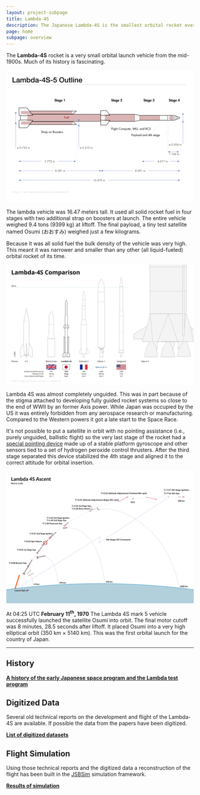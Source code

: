 ```yaml
---
layout: project-subpage
title: Lambda-4S
description: The Japanese Lambda-4S is the smallest orbital rocket ever launched.
page: home
subpage: overview
---
```


The **Lambda-4S** rocket is a very small orbital launch vehicle from the mid-1900s. Much of its history is fascinating.


[![L-4s overview drawing](mechanical/L-4S_overview.svg)](mechanical/L-4S_overview.svg)


The lambda vehicle was 16.47 meters tall. It used all solid rocket fuel in four stages with two additional strap on boosters at launch. The entire vehicle weighed 9.4 tons (9399 kg) at liftoff. The final payload, a tiny test satellite named Osumi (おおすみ) weighed just a few kilograms.

Because it was all solid fuel the bulk density of the vehicle was very high. This meant it was narrower and smaller than any other (all liquid-fueled) orbital rocket of its time.


[![Size comparison to other small launch vehicles](mechanical/L-4S_comparison.svg)](mechanical/L-4S_comparison.svg)


Lambda 4S was almost completely unguided. This was in part because of the stigma attached to developing fully guided rocket systems so close to the end of WWII by an former Axis power. While Japan was occupied by the US it was entirely forbidden from any aerospace research or manufacturing. Compared to the Western powers it got a late start to the Space Race.

It's not possible to put a satellite in orbit with no pointing assistance (i.e., purely unguided, ballistic flight) so the very last stage of the rocket had a [special pointing device](overview/gnc) made up of a stable platform gyroscope and other sensors tied to a set of hydrogen peroxide control thrusters. After the third stage separated this device stabilized the 4th stage and aligned it to the correct attitude for orbital insertion.


[![Ascent profile and timeline](overview/ascent_timeline.png)](translations/ascent_timeline.svg)


At 04:25 UTC **February 11<sup>th</sup>, 1970** The Lambda 4S mark 5 vehicle successfully launched the satellite Osumi into orbit. The final motor cutoff was 8 minutes, 28.5 seconds after liftoff. It placed Osumi into a very high elliptical orbit (350 km × 5140 km). This was the first orbital launch for the country of Japan.



--------------------------------------------------------------------------------



## History

**[A history of the early Japanese space program and the Lambda test program](history)**



## Digitized Data

Several old technical reports on the development and flight of the Lambda-4S are available. If possible the data from the papers have been digitized.

**[List of digitized datasets](data)**



## Flight Simulation

Using those technical reports and the digitized data a reconstruction of the flight has been built in the [JSBSim][jsbsim] simulation framework.

**[Results of simulation](simulation)**


[jsbsim]: http://jsbsim.sourceforge.net/

